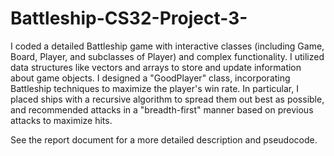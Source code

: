 # Battleship-CS32-Project-3-
I coded a detailed Battleship game with interactive classes (including Game, Board, Player, and subclasses of Player) and complex functionality. I utilized data structures like vectors and arrays to store and update information about game objects. I designed a "GoodPlayer" class, incorporating Battleship techniques to maximize the player's win rate. In particular, I placed ships with a recursive algorithm to spread them out best as possible, and recommended attacks in a "breadth-first" manner based on previous attacks to maximize hits.

See the report document for a more detailed description and pseudocode.
